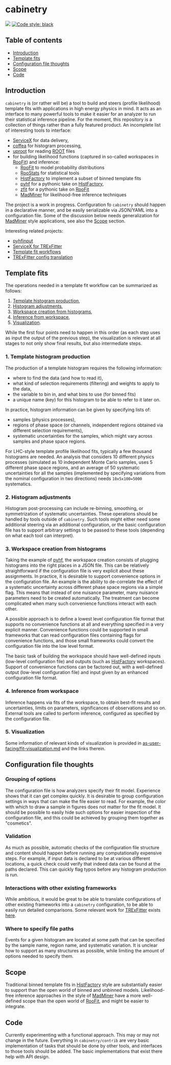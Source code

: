# cabinetry

[![](https://github.com/alexander-held/cabinetry/workflows/CI/badge.svg)](https://github.com/alexander-held/cabinetry/actions?query=workflow%3ACI)
[![Code style: black](https://img.shields.io/badge/code%20style-black-000000.svg)](https://github.com/psf/black)

## Table of contents

- [Introduction](#introduction)
- [Template fits](#template-fits)
- [Configuration file thoughts](#configuration-file-thoughts)
- [Scope](#scope)
- [Code](#code)

## Introduction

`cabinetry` is (or rather will be) a tool to build and steers (profile likelihood) template fits with applications in high energy physics in mind.
It acts as an interface to many powerful tools to make it easier for an analyzer to run their statistical inference pipeline.
For the moment, this repository is a collection of things rather than a fully featured product.
An incomplete list of interesting tools to interface:

- [ServiceX](https://github.com/ssl-hep/ServiceX) for data delivery,
- [coffea](https://github.com/CoffeaTeam/coffea) for histogram processing,
- [uproot](https://github.com/scikit-hep/uproot) for reading [ROOT](https://root.cern.ch/) files
- for building likelihood functions (captured in so-called workspaces in [RooFit](https://root.cern.ch/roofit)) and inference:
  - [RooFit](https://root.cern.ch/roofit) to model probability distributions
  - [RooStats](http://cds.cern.ch/record/1289965) for statistical tools
  - [HistFactory](https://cds.cern.ch/record/1456844/) to implement a subset of binned template fits
  - [pyhf](https://github.com/scikit-hep/pyhf) for a pythonic take on [HistFactory](https://cds.cern.ch/record/1456844/),
  - [zfit](https://github.com/zfit/zfit) for a pythonic take on [RooFit](https://root.cern.ch/roofit)
  - [MadMiner](https://github.com/diana-hep/madminer) for likelihood-free inference techniques

The project is a work in progress.
Configuration fo `cabinetry` should happen in a declarative manner, and be easily serializable via JSON/YAML into a configuration file.
Some of the discussion below needs generalization for [MadMiner](https://github.com/diana-hep/madminer) style applications, see also the [Scope](#scope) section.

Interesting related projects:

- [pyhfinput](https://github.com/lukasheinrich/pyhfinput)
- [ServiceX for TRExFitter](https://github.com/kyungeonchoi/ServiceXforTRExFitter)
- [Template fit workflows](https://github.com/alexander-held/template-fit-workflows)
- [TRExFitter config translation](https://github.com/alexander-held/TRExFitter-config-translation)

## Template fits

The operations needed in a template fit workflow can be summarized as follows:

1. [Template histogram production](#1-template-histogram-production),
2. [Histogram adjustments](#2-histogram-adjustments),
3. [Workspace creation from histograms](#3-workspace-creation-from-histograms),
4. [Inference from workspace](#4-inference-from-workspace),
5. [Visualization](#5-visualization).

While the first four points need to happen in this order (as each step uses as input the output of the previous step), the visualization is relevant at all stages to not only show final results, but also intermediate steps.

### 1. Template histogram production

The production of a template histogram requires the following information:

- where to find the data (and how to read it),
- what kind of selection requirements (filtering) and weights to apply to the data,
- the variable to bin in, and what bins to use (for binned fits)
- a unique name (key) for this histogram to be able to refer to it later on.

In practice, histogram information can be given by specifying lists of:

- samples (physics processes),
- regions of phase space (or channels, independent regions obtained via different selection requirements),
- systematic uncertainties for the samples, which might vary across samples and phase space regions.

For LHC-style template profile likelihood fits, typically a few thousand histograms are needed.
An analysis that considers 10 different physics processes (simulated as 10 independent Monte Carlo samples, uses 5 different phase space regions, and an average of 50 systematic uncertainties for all the samples (implemented by specifying variations from the nominal configuration in two directions) needs `10x5x100=5000` systematics.

### 2. Histogram adjustments

Histogram post-processing can include re-binning, smoothing, or symmetrization of systematic uncertainties.
These operations should be handled by tools outside of `cabinetry`.
Such tools might either need some additional steering via an additional configuration, or the basic configuration file has to support arbitrary settings to be passed to these tools (depending on what each tool can interpret).

### 3. Workspace creation from histograms

Taking the example of [pyhf](https://github.com/scikit-hep/pyhf), the workspace creation consists of plugging histograms into the right places in a JSON file.
This can be relatively straightforward if the configuration file is very explicit about these assignments.
In practice, it is desirable to support convenience options in the configuration file.
An example is the ability to de-correlate the effect of a systematic uncertainty across different phase space regions via a simple flag.
This means that instead of one nuisance parameter, many nuisance parameters need to be created automatically.
The treatment can become complicated when many such convenience functions interact with each other.

A possible approach is to define a lowest level configuration file format that supports no convenience functions at all and everything specified in a very explicit manner.
Convenience functions could be supported in small frameworks that can read configuration files containing flags for convenience functions, and those small frameworks could convert the configuration file into the low level format.

The basic task of building the workspace should have well-defined inputs (low-level configuration file) and outputs (such as [HistFactory](https://cds.cern.ch/record/1456844/) workspaces).
Support of convenience functions can be factored out, with a well-defined output (low-level configuration file) and input given by an enhanced configuration file format.

### 4. Inference from workspace

Inference happens via fits of the workspace, to obtain best-fit results and uncertainties, limits on parameters, significances of observations and so on.
External tools are called to perform inference, configured as specified by the configuration file.

### 5. Visualization

Some information of relevant kinds of visualization is provided in [as-user-facing/fit-visualization.md](https://github.com/iris-hep/as-user-facing/blob/master/fit-visualization.md) and the links therein.

## Configuration file thoughts

### Grouping of options

The configuration file is how analyzers specify their fit model.
Experience shows that it can get complex quickly.
It is desirable to group configuration settings in ways that can make the file easier to read.
For example, the color with which to draw a sample in figures does not matter for the fit model.
It should be possible to easily hide such options for easier inspection of the configuration file, and this could be achieved by grouping them together as "cosmetics".

### Validation

As much as possible, automatic checks of the configuration file structure and content should happen before running any computationally expensive steps.
For example, if input data is declared to be at various different locations, a quick check could verify that indeed data can be found at the paths declared.
This can quickly flag typos before any histogram production is run.

### Interactions with other existing frameworks

While ambitious, it would be great to be able to translate configurations of other existing frameworks into a `cabinetry` configuration, to be able to easily run detailed comparisons.
Some relevant work for [TRExFitter](https://gitlab.cern.ch/TRExStats/TRExFitter) exists [here](https://github.com/alexander-held/TRExFitter-config-translation).

### Where to specify file paths

Events for a given histogram are located at some path that can be specified by the sample name, region name, and systematic variation.
It is unclear how to support as many structures as possible, while limiting the amount of options needed to specify them.

## Scope

Traditional binned template fits in [HistFactory](https://cds.cern.ch/record/1456844/) style are substantially easier to support than the open world of binned and unbinned models.
Likelihood-free inference approaches in  the style of [MadMiner](https://github.com/diana-hep/madminer) have a more well-defined scope than the open world of [RooFit](https://root.cern.ch/roofit), and might be easier to integrate.

## Code

Currently experimenting with a functional approach.
This may or may not change in the future.
Everything in `cabinetry/contrib` are very basic implementation of tasks that should be done by other tools, and interfaces to those tools should be added.
The basic implementations that exist there help with API design.
